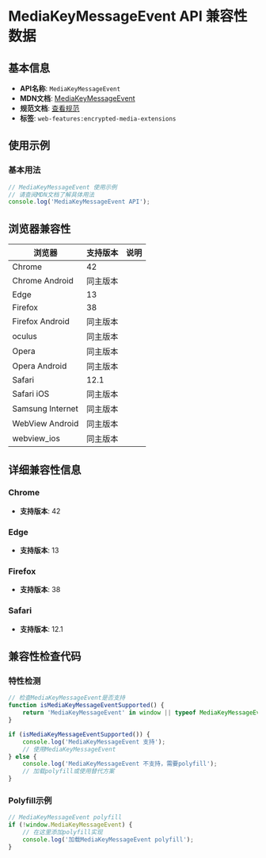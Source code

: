 # MediaKeyMessageEvent API 兼容性数据

## 基本信息

- **API名称**: `MediaKeyMessageEvent`
- **MDN文档**: [MediaKeyMessageEvent](https://developer.mozilla.org/docs/Web/API/MediaKeyMessageEvent)
- **规范文档**: [查看规范](https://w3c.github.io/encrypted-media/#mediakeymessageevent)
- **标签**: `web-features:encrypted-media-extensions`

## 使用示例

### 基本用法

```javascript
// MediaKeyMessageEvent 使用示例
// 请查阅MDN文档了解具体用法
console.log('MediaKeyMessageEvent API');
```

## 浏览器兼容性

| 浏览器 | 支持版本 | 说明 |
|--------|----------|------|
| Chrome | 42 |  |
| Chrome Android | 同主版本 |  |
| Edge | 13 |  |
| Firefox | 38 |  |
| Firefox Android | 同主版本 |  |
| oculus | 同主版本 |  |
| Opera | 同主版本 |  |
| Opera Android | 同主版本 |  |
| Safari | 12.1 |  |
| Safari iOS | 同主版本 |  |
| Samsung Internet | 同主版本 |  |
| WebView Android | 同主版本 |  |
| webview_ios | 同主版本 |  |

## 详细兼容性信息

### Chrome

- **支持版本**: 42

### Edge

- **支持版本**: 13

### Firefox

- **支持版本**: 38

### Safari

- **支持版本**: 12.1

## 兼容性检查代码

### 特性检测

```javascript
// 检查MediaKeyMessageEvent是否支持
function isMediaKeyMessageEventSupported() {
    return 'MediaKeyMessageEvent' in window || typeof MediaKeyMessageEvent !== 'undefined';
}

if (isMediaKeyMessageEventSupported()) {
    console.log('MediaKeyMessageEvent 支持');
    // 使用MediaKeyMessageEvent
} else {
    console.log('MediaKeyMessageEvent 不支持，需要polyfill');
    // 加载polyfill或使用替代方案
}
```

### Polyfill示例

```javascript
// MediaKeyMessageEvent polyfill
if (!window.MediaKeyMessageEvent) {
    // 在这里添加polyfill实现
    console.log('加载MediaKeyMessageEvent polyfill');
}
```

